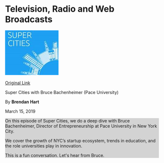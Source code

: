 # Television, Radio and Web Broadcasts

[![Super Cities](images/supercities.jpg)](https://anchor.fm/supercities/episodes/Super-Cities-with-Bruce-Bachenheimer-Pace-University-e3ffh5)

[Original Link](https://anchor.fm/supercities/episodes/Super-Cities-with-Bruce-Bachenheimer-Pace-University-e3ffh5)

Super Cities with Bruce Bachenheimer (Pace University)

By **Brendan Hart**

March 15, 2019

<div style="background-color:#D3D3D3;">
  <p>On this episode of Super Cities, we do a deep dive with Bruce Bachenheimer, Director of Entrepreneurship at Pace University in New York City.</p>
  <p>We cover the growth of NYC’s startup ecosystem, trends in education, and the role universities play in innovation.</p>
  <p>This is a fun conversation. Let's hear from Bruce.</p>
</div>

